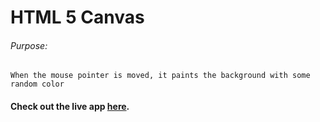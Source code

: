 # HTML 5 Canvas

###### Purpose:
    When the mouse pointer is moved, it paints the background with some random color

#### Check out the live app [here](  https://chakradhar-brs.github.io/html-canvas/).
